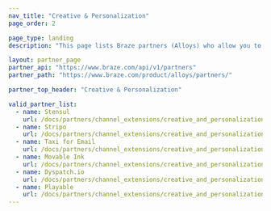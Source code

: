 ```yaml
---
nav_title: "Creative & Personalization"
page_order: 2

page_type: landing
description: "This page lists Braze partners (Alloys) who allow you to personalize and add creative your messages."

layout: partner_page
partner_api: "https://www.braze.com/api/v1/partners"
partner_path: "https://www.braze.com/product/alloys/partners/"

partner_top_header: "Creative & Personalization"

valid_partner_list:
  - name: Stensul
    url: /docs/partners/channel_extensions/creative_and_personalization/email_orchestration/stensul/
  - name: Stripo
    url: /docs/partners/channel_extensions/creative_and_personalization/email_orchestration/stripo/
  - name: Taxi for Email
    url: /docs/partners/channel_extensions/creative_and_personalization/email_orchestration/taxi_for_email/
  - name: Movable Ink
    url: /docs/partners/channel_extensions/creative_and_personalization/intelligent_content/movable_ink/
  - name: Dyspatch.io
    url: /docs/partners/channel_extensions/creative_and_personalization/email_orchestration/dyspatch/
  - name: Playable
    url: /docs/partners/channel_extensions/creative_and_personalization/intelligent_content/playable/
---
```

